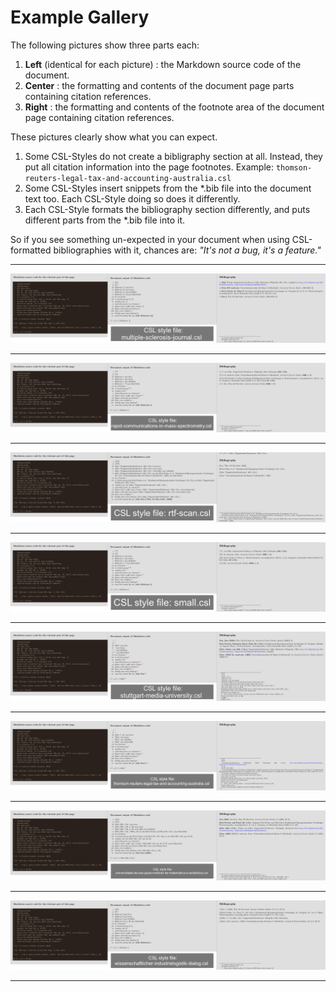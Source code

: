 # Example Gallery


The following pictures show three parts each:

1. **Left** (identical for each picture) : the Markdown source code of the document.
1. **Center** : the formatting and contents of the document page parts containing citation references.
1. **Right** : the formatting and contents of the footnote area of the document page containing citation references.

These pictures clearly show what you can expect.

1. Some CSL-Styles do not create a bibligraphy section at all.
    Instead, they put all citation information into the page footnotes.
    Example: `thomson-reuters-legal-tax-and-accounting-australia.csl`
1. Some CSL-Styles insert snippets from the *.bib file into the document text too.
    Each CSL-Style doing so does it differently.
1. Each CSL-Style formats the bibliography section differently, and puts different parts from the *.bib file into it.

So if you see something un-expected in your document when using CSL-formatted bibliographies with it, chances are: *"It's not a bug, it's a feature."*



----

![**multiple-sclerosis-journal.csl**](./images/pdflatex---pandoc-csl-testing---multiple-sclerosis-journal.png "multiple-sclerosis-journal.CSL")

----

![**rapid-communications-in-mass-spectrometry.csl**](./images/pdflatex---pandoc-csl-testing---rapid-communications-in-mass-spectrometry.png "rapid-communications-in-mass-spectrometry.CSL")

----

![**rtf-scan.csl**](./images/pdflatex---pandoc-csl-testing---rtf-scan.png "rtf-scan.CSL")

----

![**small.csl**](./images/pdflatex---pandoc-csl-testing---small.png "small.CSL")

----

![**stuttgart-media-university.csl**](./images/pdflatex---pandoc-csl-testing---stuttgart-media-university.png "stuttgart-media-university.CSL")

----

![**thomson-reuters-legal-tax-and-accounting-australia.csl**](./images/pdflatex---pandoc-csl-testing---thomson-reuters-legal-tax-and-accounting-australia.png "thomson-reuters-legal-tax-and-accounting-australia.CSL")

----

![**universidade-de-sao-paulo-instituto-de-matematica-e-estatistica.csl**](./images/pdflatex---pandoc-csl-testing---universidade-de-sao-paulo-instituto-de-matematica-e-estatistica.png "universidade-de-sao-paulo-instituto-de-matematica-e-estatistica.CSL")

----

![**wissenschaftlicher-industrielogistik-dialog.csl**](./images/pdflatex---pandoc-csl-testing---wissenschaftlicher-industrielogistik-dialog.png "wissenschaftlicher-industrielogistik-dialog.CSL")

----




